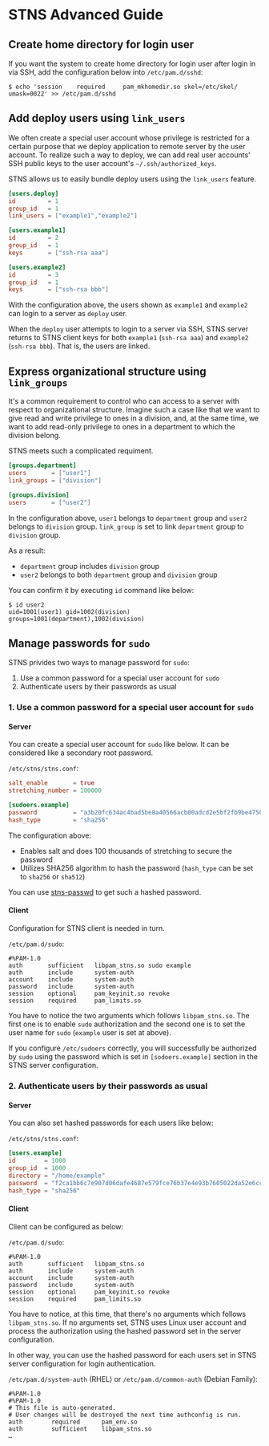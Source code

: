 # STNS Advanced Guide

## Create home directory for login user

If you want the system to create home directory for login user after login in via SSH, add the configuration below into `/etc/pam.d/sshd`:

```
$ echo 'session    required     pam_mkhomedir.so skel=/etc/skel/ umask=0022' >> /etc/pam.d/sshd
```

## Add deploy users using `link_users`

We often create a special user account whose privilege is restricted for a certain purpose that we deploy application to remote server by the user account. To realize such a way to deploy, we can add real user accounts' SSH public keys to the user account's `~/.ssh/authorized_keys`.

STNS allows us to easily bundle deploy users using the `link_users` feature.

```toml
[users.deploy]
id         = 1
group_id   = 1
link_users = ["example1","example2"]

[users.example1]
id         = 2
group_id   = 1
keys       = ["ssh-rsa aaa"]

[users.example2]
id         = 3
group_id   = 1
keys       = ["ssh-rsa bbb"]
```

With the configuration above, the users shown as `example1` and `example2` can login to a server as `deploy` user.

When the `deploy` user attempts to login to a server via SSH, STNS server returns to STNS client keys for both `example1` (`ssh-rsa aaa`) and `example2` (`ssh-rsa bbb`). That is, the users are linked.

## Express organizational structure using `link_groups`

It's a common requirement to control who can access to a server with respect to organizational structure. Imagine such a case like that we want to give read and write privilege to ones in a division, and, at the same time, we want to add read-only privilege to ones in a department to which the division belong.

STNS meets such a complicated requiment.

```toml
[groups.department]
users       = ["user1"]
link_groups = ["division"]

[groups.division]
users       = ["user2"]
```

In the configuration above, `user1` belongs to `department` group and `user2` belongs to `division` group. `link_group` is set to link `department` group to `division` group.

As a result:

* `department` group includes `division` group
* `user2` belongs to both `department` group and `division` group

You can confirm it by executing `id` command like below:

```
$ id user2
uid=1001(user1) gid=1002(division) groups=1001(department),1002(division)
```

## Manage passwords for `sudo`

STNS privides two ways to manage password for `sudo`:

1. Use a common password for a special user account for `sudo`
2. Authenticate users by their passwords as usual

### 1. Use a common password for a special user account for `sudo`

#### Server

You can create a special user account for `sudo` like below. It can be considered like a secondary root password.

`/etc/stns/stns.conf`:

```toml
salt_enable       = true
stretching_number = 100000

[sudoers.example]
password          = "a3b20fc634ac4bad5be8a40566acb00adcd2e5bf2fb9be4750150553d529b799"
hash_type         = "sha256"
```

The configuration above:

* Enables salt and does 100 thousands of stretching to secure the password
* Utilizes SHA256 algorithm to hash the password (`hash_type` can be set to `sha256` or `sha512`)

You can use [stns-passwd](https://github.com/STNS/stns-passwd) to get such a hashed password.

#### Client

Configuration for STNS client is needed in turn.

`/etc/pam.d/sudo`:

```
#%PAM-1.0
auth       sufficient   libpam_stns.so sudo example
auth       include      system-auth
account    include      system-auth
password   include      system-auth
session    optional     pam_keyinit.so revoke
session    required     pam_limits.so
```

You have to notice the two arguments which follows `libpam_stns.so`. The first one is to enable `sudo` authorization and the second one is to set the user name for `sudo` (`example` user is set at above).

If you configure `/etc/sudoers` correctly, you will successfully be authorized by `sudo` using the password which is set in `[sodoers.example]` section in the STNS server configuration.

### 2. Authenticate users by their passwords as usual

#### Server

You can also set hashed passwords for each users like below:

`/etc/stns/stns.conf`:

```toml
[users.example]
id        = 1000
group_id  = 1000
directory = "/home/example"
password  = "f2ca1bb6c7e907d06dafe4687e579fce76b37e4e93b7605022da52e6ccc26fd2"
hash_type = "sha256"
```

#### Client

Client can be configured as below:

`/etc/pam.d/sudo`:

```
#%PAM-1.0
auth       sufficient   libpam_stns.so
auth       include      system-auth
account    include      system-auth
password   include      system-auth
session    optional     pam_keyinit.so revoke
session    required     pam_limits.so
```

You have to notice, at this time, that there's no arguments which follows `libpam_stns.so`. If no arguments set, STNS uses Linux user account and process the authorization using the hashed password set in the server configuration.

In other way, you can use the hashed password for each users set in STNS server configuration for login authentication.

`/etc/pam.d/system-auth` (RHEL) or `/etc/pam.d/common-auth` (Debian Family):

```
#%PAM-1.0
#%PAM-1.0
# This file is auto-generated.
# User changes will be destroyed the next time authconfig is run.
auth        required      pam_env.so
auth        sufficient    libpam_stns.so
…
```
